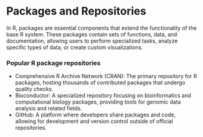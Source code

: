 # Packages and Repositories
In R, packages are essential components that extend the functionality of the base R system. These packages
contain sets of functions, data, and documentation, allowing users to perform specialized tasks, analyze specific
 types of data, or create custom visualizations.

### Popular R package repositories
 - Comprehensive R Archive Network (CRAN): The primary repository for R packages, hosting thousands of contributed packages that undergo quality checks.
 - Bioconductor: A specialized repository focusing on bioinformatics and computational biology packages, providing tools for genomic data analysis and related fields.
 - GitHub: A platform where developers share packages and code, allowing for development and version control outside of official repositories.

```{tableofcontents}
```
